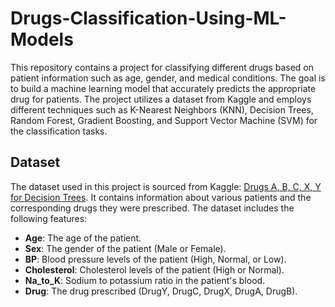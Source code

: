 # Drugs-Classification-Using-ML-Models
This repository contains a project for classifying different drugs based on patient information such as age, gender, and medical conditions. The goal is to build a machine learning model that accurately predicts the appropriate drug for patients. The project utilizes a dataset from Kaggle and employs different techniques such as K-Nearest Neighbors (KNN), Decision Trees, Random Forest, Gradient Boosting, and Support Vector Machine (SVM) for the classification tasks. 

## Dataset
The dataset used in this project is sourced from Kaggle: [Drugs A, B, C, X, Y for Decision Trees](https://www.kaggle.com/datasets/pablomgomez21/drugs-a-b-c-x-y-for-decision-trees/data). It contains information about various patients and the corresponding drugs they were prescribed. The dataset includes the following features:
- **Age**: The age of the patient.
- **Sex**: The gender of the patient (Male or Female).
- **BP**: Blood pressure levels of the patient (High, Normal, or Low).
- **Cholesterol**: Cholesterol levels of the patient (High or Normal).
- **Na_to_K**: Sodium to potassium ratio in the patient's blood.
- **Drug**: The drug prescribed (DrugY, DrugC, DrugX, DrugA, DrugB).
